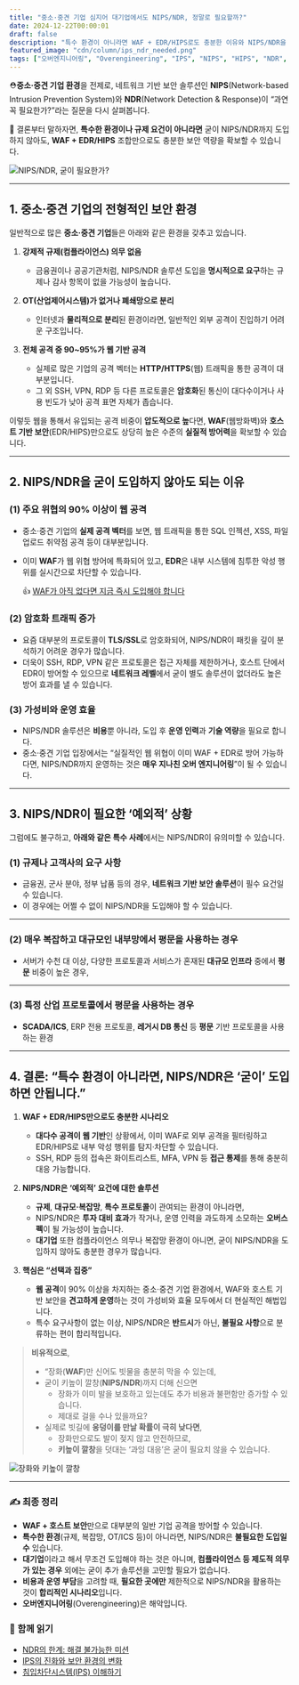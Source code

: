 ```yaml
---
title: "중소·중견 기업 심지어 대기업에서도 NIPS/NDR, 정말로 필요할까?"
date: 2024-12-22T00:00:01
draft: false
description: "특수 환경이 아니라면 WAF + EDR/HIPS로도 충분한 이유와 NIPS/NDR을 고려해야 하는 예외적 상황을 살펴봅니다."
featured_image: "cdn/column/ips_ndr_needed.png"
tags: ["오버엔지니어링", "Overengineering", "IPS", "NIPS", "HIPS", "NDR", "보안", "Security", "PLURA-XDR"]
---
```


⛑️**중소·중견 기업 환경**을 전제로, 네트워크 기반 보안 솔루션인 **NIPS**(Network-based Intrusion Prevention System)와 **NDR**(Network Detection & Response)이 “과연 꼭 필요한가?”라는 질문을 다시 살펴봅니다.

🚀 결론부터 말하자면, **특수한 환경이나 규제 요건이 아니라면** 굳이 NIPS/NDR까지 도입하지 않아도, **WAF + EDR/HIPS** 조합만으로도 충분한 보안 역량을 확보할 수 있습니다.

![NIPS/NDR, 굳이 필요한가?](https://blog.plura.io/cdn/column/ips_ndr_needed.png)

<!--more-->

---

## 1. **중소·중견 기업의 전형적인 보안 환경**

일반적으로 많은 **중소·중견 기업**들은 아래와 같은 환경을 갖추고 있습니다.

1. **강제적 규제(컴플라이언스) 의무 없음**  
   - 금융권이나 공공기관처럼, NIPS/NDR 솔루션 도입을 **명시적으로 요구**하는 규제나 감사 항목이 없을 가능성이 높습니다.

2. **OT(산업제어시스템)가 없거나 폐쇄망으로 분리**  
   - 인터넷과 **물리적으로 분리**된 환경이라면, 일반적인 외부 공격이 진입하기 어려운 구조입니다.

3. **전체 공격 중 90~95%가 웹 기반 공격**  
   - 실제로 많은 기업의 공격 벡터는 **HTTP/HTTPS**(웹) 트래픽을 통한 공격이 대부분입니다.  
   - 그 외 SSH, VPN, RDP 등 다른 프로토콜은 **암호화**된 통신이 대다수이거나 사용 빈도가 낮아 공격 표면 자체가 좁습니다.

이렇듯 웹을 통해서 유입되는 공격 비중이 **압도적으로 높**다면, **WAF**(웹방화벽)와 **호스트 기반 보안**(EDR/HIPS)만으로도 상당히 높은 수준의 **실질적 방어력**을 확보할 수 있습니다.

---

## 2. **NIPS/NDR을 굳이 도입하지 않아도 되는 이유**

### (1) **주요 위협의 90% 이상이 웹 공격**
- 중소·중견 기업의 **실제 공격 벡터**를 보면, 웹 트래픽을 통한 SQL 인젝션, XSS, 파일 업로드 취약점 공격 등이 대부분입니다.  
- 이미 **WAF**가 웹 위협 방어에 특화되어 있고, **EDR**은 내부 시스템에 침투한 악성 행위를 실시간으로 차단할 수 있습니다.

  👍 [WAF가 아직 없다면 지금 즉시 도입해야 합니다](https://blog.plura.io/ko/column/web-application-firewall-is-like-a-seatbelt/)

### (2) **암호화 트래픽 증가**
- 요즘 대부분의 프로토콜이 **TLS/SSL**로 암호화되어, NIPS/NDR이 패킷을 깊이 분석하기 어려운 경우가 많습니다.  
- 더욱이 SSH, RDP, VPN 같은 프로토콜은 접근 자체를 제한하거나, 호스트 단에서 EDR이 방어할 수 있으므로 **네트워크 레벨**에서 굳이 별도 솔루션이 없더라도 높은 방어 효과를 낼 수 있습니다.

### (3) **가성비와 운영 효율**  
- NIPS/NDR 솔루션은 **비용**뿐 아니라, 도입 후 **운영 인력**과 **기술 역량**을 필요로 합니다.  
- 중소·중견 기업 입장에서는 “실질적인 웹 위협이 이미 WAF + EDR로 방어 가능하다면, NIPS/NDR까지 운영하는 것은 **매우 지나친 오버 엔지니어링**”이 될 수 있습니다.

---

## 3. **NIPS/NDR이 필요한 ‘예외적’ 상황**

그럼에도 불구하고, **아래와 같은 특수 사례**에서는 NIPS/NDR이 유의미할 수 있습니다.

### (1) **규제나 고객사의 요구 사항**

   * 금융권, 군사 분야, 정부 납품 등의 경우, **네트워크 기반 보안 솔루션**이 필수 요건일 수 있습니다.
   * 이 경우에는 어쩔 수 없이 NIPS/NDR을 도입해야 할 수 있습니다.

---

### (2) **매우 복잡하고 대규모인 내부망에서 평문을 사용하는 경우**

* 서버가 수천 대 이상, 다양한 프로토콜과 서비스가 혼재된 **대규모 인프라** 중에서 **평문** 비중이 높은 경우,

---

### (3) **특정 산업 프로토콜에서 평문을 사용하는 경우**

* **SCADA/ICS**, ERP 전용 프로토콜, **레거시 DB 통신** 등 **평문** 기반 프로토콜을 사용하는 환경

---

## 4. **결론: “특수 환경이 아니라면, NIPS/NDR은 ‘굳이’ 도입하면 안됩니다.”**

1. **WAF + EDR/HIPS만으로도 충분한 시나리오**  
   - **대다수 공격이 웹 기반**인 상황에서, 이미 WAF로 외부 공격을 필터링하고 EDR/HIPS로 내부 악성 행위를 탐지·차단할 수 있습니다.  
   - SSH, RDP 등의 접속은 화이트리스트, MFA, VPN 등 **접근 통제**를 통해 충분히 대응 가능합니다.

2. **NIPS/NDR은 ‘예외적’ 요건에 대한 솔루션**  
   - **규제**, **대규모·복잡망**, **특수 프로토콜**이 관여되는 환경이 아니라면,  
   - NIPS/NDR은 **투자 대비 효과**가 작거나, 운영 인력을 과도하게 소모하는 **오버스펙**이 될 가능성이 높습니다.  
   - **대기업** 또한 컴플라이언스 의무나 복잡망 환경이 아니면, 굳이 NIPS/NDR을 도입하지 않아도 충분한 경우가 많습니다.

3. **핵심은 “선택과 집중”**  
   - **웹 공격**이 90% 이상을 차지하는 중소·중견 기업 환경에서, WAF와 호스트 기반 보안을 **견고하게 운영**하는 것이 가성비와 효율 모두에서 더 현실적인 해법입니다.  
   - 특수 요구사항이 없는 이상, NIPS/NDR은 **반드시**가 아닌, **불필요 사항**으로 분류하는 편이 합리적입니다.

> **비유적으로**,  
> - “장화(**WAF**)만 신어도 빗물을 충분히 막을 수 있는데,  
> - 굳이 키높이 깔창(**NIPS/NDR**)까지 더해 신으면  
>   - 장화가 이미 발을 보호하고 있는데도 추가 비용과 불편함만 증가할 수 있습니다.
>   - 제대로 걸을 수나 있을까요?  
> - 실제로 빗길에 **웅덩이를 만날 확률이 극히 낮다면**,  
>   - 장화만으로도 발이 젖지 않고 안전하므로,  
>   - **키높이 깔창**을 덧대는 ‘과잉 대응’은 굳이 필요치 않을 수 있습니다.

![장화와 키높이 깔창](https://blog.plura.io/cdn/column/ips_ndr_needed-2.png)

---

### ✍️ **최종 정리**
- **WAF + 호스트 보안**만으로 대부분의 일반 기업 공격을 방어할 수 있습니다.  
- **특수한 환경**(규제, 복잡망, OT/ICS 등)이 아니라면, NIPS/NDR은 **불필요한 도입일 수** 있습니다.  
- **대기업**이라고 해서 무조건 도입해야 하는 것은 아니며, **컴플라이언스 등 제도적 의무가 있는 경우** 외에는 굳이 추가 솔루션을 고민할 필요가 없습니다.
- **비용과 운영 부담**을 고려할 때, **필요한 곳에만** 제한적으로 NIPS/NDR을 활용하는 것이 **합리적인 시나리오**입니다.
- **오버엔지니어링**(Overengineering)은 해악입니다.

### 📖 **함께 읽기**
- [NDR의 한계: 해결 불가능한 미션](https://blog.plura.io/ko/column/limitations_of_ndr/)
- [IPS의 진화와 보안 환경의 변화](https://blog.plura.io/ko/column/ips_classification/)
- [침입차단시스템(IPS) 이해하기](https://blog.plura.io/ko/column/ips_understanding/)
